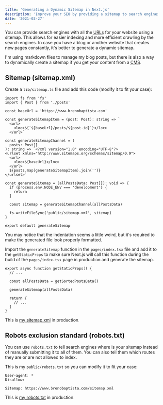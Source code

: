 ```yaml
---
title: 'Generating a Dynamic Sitemap in Next.js'
description: 'Improve your SEO by providing a sitemap to search engines.'
date: '2021-03-27'
---
```


You can provide search engines with all the <abbr title="Uniform Resource Locator">URLs</abbr> for your website using a sitemap. This allows for easier indexing and more efficient crawling by the search engines. In case you have a blog or another website that creates new pages constantly, it's better to generate a dynamic sitemap.

I'm using markdown files to manage my blog posts, but there is also a way to dynamically create a sitemap if you get your content from a <abbr title="Content Management System">CMS</abbr>.

## Sitemap (sitemap.xml)

Create a `lib/sitemap.ts` file and add this code (modify it to fit your case):

```tsx[class="line-numbers"]
import fs from 'fs'
import { Post } from './posts'

const baseUrl = 'https://www.brenobaptista.com'

const generateSitemapItem = (post: Post): string => `
  <url>
    <loc>${`${baseUrl}/posts/${post.id}`}</loc>
  </url>`

const generateSitemapChannel = (
  posts: Post[]
): string => `<?xml version="1.0" encoding="UTF-8"?>
<urlset xmlns="http://www.sitemaps.org/schemas/sitemap/0.9">
  <url>
    <loc>${baseUrl}</loc>
  </url>
  ${posts.map(generateSitemapItem).join('')}
</urlset>`

const generateSitemap = (allPostsData: Post[]): void => {
  if (process.env.NODE_ENV === 'development') {
    return
  }

  const sitemap = generateSitemapChannel(allPostsData)

  fs.writeFileSync('public/sitemap.xml', sitemap)
}

export default generateSitemap
```

You may notice that the indentation seems a little weird, but it's required to make the generated file look properly formatted.

Import the `generateSitemap` function in the `pages/index.tsx` file and add it to the `getStaticProps` to make sure Next.js will call this function during the build of the `pages/index.tsx` page in production and generate the sitemap.

```tsx[class="line-numbers"]
export async function getStaticProps() {
  // ...

  const allPostsData = getSortedPostsData()

  generateSitemap(allPostsData)

  return {
    // ...
  }
}
```

This is [my sitemap.xml](https://www.brenobaptista.com/sitemap.xml) in production.

## Robots exclusion standard (robots.txt)

You can use `robots.txt` to tell search engines where is your sitemap instead of manually submitting it to all of them. You can also tell them which routes they are or are not allowed to index.

This is my `public/robots.txt` so you can modify it to fit your case:

```markup[class="line-numbers"]
User-agent: *
Disallow:

Sitemap: https://www.brenobaptista.com/sitemap.xml
```

This is [my robots.txt](https://www.brenobaptista.com/robots.txt) in production.
